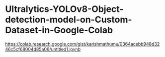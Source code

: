 # Ultralytics-YOLOv8-Object-detection-model-on-Custom-Dataset-in-Google-Colab
https://colab.research.google.com/gist/karishmathumu/0364acebb948d3246c5cf68004d85a06/untitled1.ipynb
